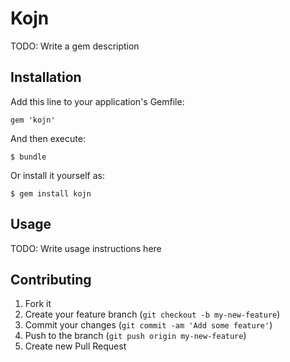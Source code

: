 # Kojn

TODO: Write a gem description

## Installation

Add this line to your application's Gemfile:

    gem 'kojn'

And then execute:

    $ bundle

Or install it yourself as:

    $ gem install kojn

## Usage

TODO: Write usage instructions here

## Contributing

1. Fork it
2. Create your feature branch (`git checkout -b my-new-feature`)
3. Commit your changes (`git commit -am 'Add some feature'`)
4. Push to the branch (`git push origin my-new-feature`)
5. Create new Pull Request
